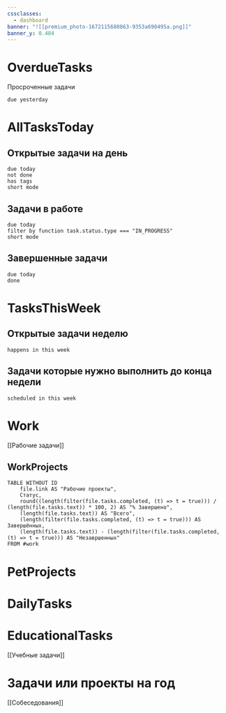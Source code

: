 ```yaml
---
cssclasses:
  - dashboard
banner: "![[premium_photo-1672115680863-9353a690495a.png]]"
banner_y: 0.484
---
```

# OverdueTasks
Просроченные задачи
```tasks
due yesterday
```

# AllTasksToday


## Открытые задачи на день
```tasks
due today
not done
has tags
short mode
```
## Задачи в работе
```tasks
due today
filter by function task.status.type === "IN_PROGRESS"
short mode
```
## Завершенные задачи
```tasks
due today
done
```

# TasksThisWeek
## Открытые задачи неделю
```tasks
happens in this week
```
## Задачи которые нужно выполнить до конца недели
```tasks
scheduled in this week
```
# Work
[[Рабочие задачи]]


## WorkProjects
```dataview
TABLE WITHOUT ID
	file.link AS "Рабочие проекты",
	Статус,
	round((length(filter(file.tasks.completed, (t) => t = true))) / (length(file.tasks.text)) * 100, 2) AS "% Завершено",
	(length(file.tasks.text)) AS "Всего",
	(length(filter(file.tasks.completed, (t) => t = true))) AS Завершённых,
	(length(file.tasks.text)) - (length(filter(file.tasks.completed, (t) => t = true))) AS "Незавршенных"
FROM #work
```

# PetProjects



# DailyTasks



# EducationalTasks
[[Учебные задачи]]

# Задачи или проекты на год
[[Собеседования]]